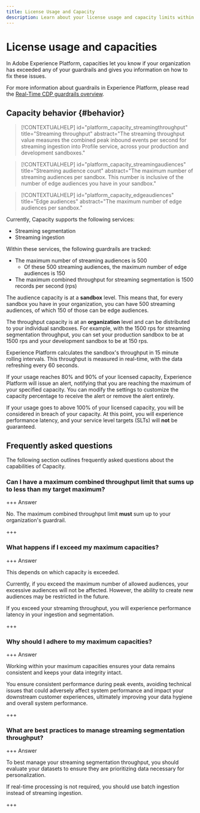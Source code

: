 ```yaml
---
title: License Usage and Capacity
description: Learn about your license usage and capacity limits within Adobe Experience Platform. 
---
```


# License usage and capacities

In Adobe Experience Platform, capacities let you know if your organization has exceeded any of your guardrails and gives you information on how to fix these issues. 

For more information about guardrails in Experience Platform, please read the [Real-Time CDP guardrails overview](../../rtcdp/guardrails/overview.md).

## Capacity behavior {#behavior}

>[!CONTEXTUALHELP]
>id="platform_capacity_streamingthroughput"
>title="Streaming throughput"
>abstract="The streaming throughput value measures the combined peak inbound events per second for streaming ingestion into Profile service, across your production and development sandboxes."

>[!CONTEXTUALHELP]
>id="platform_capacity_streamingaudiences"
>title="Streaming audience count"
>abstract="The maximum number of streaming audiences per sandbox. This number is inclusive of the number of edge audiences you have in your sandbox."

>[!CONTEXTUALHELP]
>id="platform_capacity_edgeaudiences"
>title="Edge audiences"
>abstract="The maximum number of edge audiences per sandbox."

Currently, Capacity supports the following services:

- Streaming segmentation
- Streaming ingestion

Within these services, the following guardrails are tracked:

- The maximum number of streaming audiences is 500
  - Of these 500 streaming audiences, the maximum number of edge audiences is 150
- The maximum combined throughput for streaming segmentation is 1500 records per second (rps)

The audience capacity is at a **sandbox** level. This means that, for every sandbox you have in your organization, you can have 500 streaming audiences, of which 150 of those can be edge audiences.

The throughput capacity is at an **organization** level and can be distributed to your individual sandboxes. For example, with the 1500 rps for streaming segmentation throughput, you can set your production sandbox to be at 1500 rps and your development sandbox to be at 150 rps.

Experience Platform calculates the sandbox's throughput in 15 minute rolling intervals. This throughput is measured in real-time, with the data refreshing every 60 seconds.

If your usage reaches 80% and 90% of your licensed capacity, Experience Platform will issue an alert, notifying that you are reaching the maximum of your specified capacity. You can modify the settings to customize the capacity percentage to receive the alert or remove the alert entirely.

If your usage goes to above 100% of your licensed capacity, you will be considered in breach of your capacity. At this point, you will experience performance latency, and your service level targets (SLTs) will **not** be guaranteed.

## Frequently asked questions

The following section outlines frequently asked questions about the capabilities of Capacity.

### Can I have a maximum combined throughput limit that sums up to less than my target maximum?

+++ Answer

No. The maximum combined throughput limit **must** sum up to your organization's guardrail. 

+++

### What happens if I exceed my maximum capacities?

+++ Answer

This depends on which capacity is exceeded. 

Currently, if you exceed the maximum number of allowed audiences, your excessive audiences will not be affected. However, the ability to create new audiences may be restricted in the future.

If you exceed your streaming throughput, you will experience performance latency in your ingestion and segmentation. 

+++

### Why should I adhere to my maximum capacities?

+++ Answer

Working within your maximum capacities ensures your data remains consistent and keeps your data integrity intact.

You ensure consistent performance during peak events, avoiding technical issues that could adversely affect system performance and impact your downstream customer experiences, ultimately improving your data hygiene and overall system performance.

+++

### What are best practices to manage streaming segmentation throughput?

+++ Answer

To best manage your streaming segmentation throughput, you should evaluate your datasets to ensure they are prioritizing data necessary for personalization. 


If real-time processing is not required, you should use batch ingestion instead of streaming ingestion.

+++
